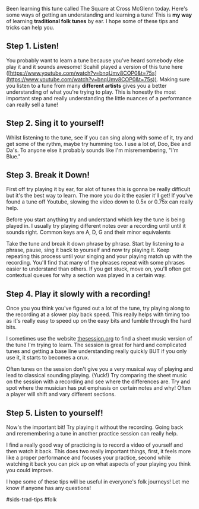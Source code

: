 Been learning this tune called The Square at Cross McGlenn today. Here's some ways of getting an understanding and learning a tune! This is **my way** of learning **traditional folk tunes** by ear. I hope some of these tips and tricks can help you.
  
## Step 1. Listen! 
You probably want to learn a tune because you've heard somebody else play it and it sounds awesome! Scahill played a version of this tune here ([https://www.youtube.com/watch?v=bnqUmv8COP0&t=75s](https://www.youtube.com/watch?v=bnqUmv8COP0&t=75s)). Making sure you listen to a tune from many **different artists** gives you a better understanding of what you're trying to play. This is honestly the most important step and really understanding the little nuances of a performance can really sell a tune!  
  
## Step 2. Sing it to yourself! 
Whilst listening to the tune, see if you can sing along with some of it, try and get some of the rythm, maybe try humming too. I use a lot of, Doo, Bee and Da's. To anyone else it probably sounds like I'm misremembering, "I'm Blue."  
  
## Step 3. Break it Down! 
First off try playing it by ear, for alot of tunes this is gonna be really difficult but it's the best way to learn. The more you do it the easier it'll get! If you've found a tune off Youtube, slowing the video down to 0.5x or 0.75x can really help.  
  
Before you start anything try and understand which key the tune is being played in. I usually try playing different notes over a recording until until it sounds right. Common keys are A, D, G and their minor equivalents  
  
Take the tune and break it down phrase by phrase. Start by listening to a phrase, pause, sing it back to yourself and now try playing it. Keep repeating this process until your singing and your playing match up with the recording. You'll find that many of the phrases repeat with some phrases easier to understand than others. If you get stuck, move on, you'll often get contextual queues for why a section was played in a certain way.  
  
## Step 4. Play it slowly with a recording! 
Once you you think you've figured out a lot of the tune, try playing along to the recording at a slower play back speed. This really helps with timing too as it's really easy to speed up on the easy bits and fumble through the hard bits.  
  
I sometimes use the website [thesession.org](http://thesession.org) to find a sheet music version of the tune I'm trying to learn. The session is great for hard and complicated tunes and getting a base line understanding really quickly BUT if you only use it, it starts to becomes a crux.  
  
Often tunes on the session don't give you a very musical way of playing and lead to classical sounding playing. (Yuck!) Try comparing the sheet music on the session with a recording and see where the differences are. Try and spot where the musician has put emphasis on certain notes and why! Often a player will shift and vary different sections.  
  
## Step 5. Listen to yourself! 
Now's the important bit! Try playing it without the recording. Going back and reremembering a tune in another practice session can really help.  
  
I find a really good way of practicing is to record a video of yourself and then watch it back. This does two really important things, first, it feels more like a proper performance and focuses your practice, second while watching it back you can pick up on what aspects of your playing you think you could improve.  
  
I hope some of these tips will be useful in everyone's folk journeys! Let me know if anyone has any questions!  

#sids-trad-tips #folk